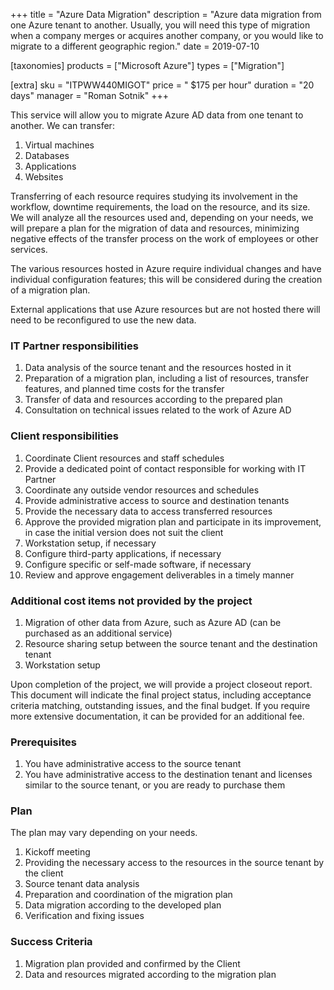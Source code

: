 +++
title = "Azure Data Migration"
description = "Azure data migration from one Azure tenant to another. Usually, you will need this type of migration when a company merges or acquires another company, or you would like to migrate to a different geographic region."
date = 2019-07-10

[taxonomies]
products = ["Microsoft Azure"]
types = ["Migration"]

[extra]
sku = "ITPWW440MIGOT"
price = " $175 per hour"
duration = "20 days"
manager = "Roman Sotnik"
+++

This service will allow you to migrate Azure AD data from one tenant to
another. We can transfer:

1.  Virtual machines
2.  Databases
3.  Applications
4.  Websites

Transferring of each resource requires studying its involvement in the
workflow, downtime requirements, the load on the resource, and its size.
We will analyze all the resources used and, depending on your needs, we
will prepare a plan for the migration of data and resources,
minimizing negative effects of the transfer process on the work of
employees or other services.

The various resources hosted in Azure require individual changes and
have individual configuration features; this will be considered during
the creation of a migration plan.

External applications that use Azure resources but are not hosted
there will need to be reconfigured to use the new data.

### IT Partner responsibilities

1.  Data analysis of the source tenant and the resources hosted in it
2.  Preparation of a migration plan, including a list of resources,
    transfer features, and planned time costs for the transfer
3.  Transfer of data and resources according to the prepared plan
4.  Consultation on technical issues related to the work of Azure AD

### Client responsibilities

1.  Coordinate Client resources and staff schedules
2.  Provide a dedicated point of contact responsible for working with IT
    Partner
3.  Coordinate any outside vendor resources and schedules
4.  Provide administrative access to source and destination tenants
5.  Provide the necessary data to access transferred resources
6.  Аpprove the provided migration plan and participate in its
    improvement, in case the initial version does not suit the client
7.  Workstation setup, if necessary
8.  Configure third-party applications, if necessary
9.  Configure specific or self-made software, if necessary
10. Review and approve engagement deliverables in a timely manner

### Additional cost items not provided by the project

1.  Migration of other data from Azure, such as Azure AD (can be
    purchased as an additional service)
2.  Resource sharing setup between the source tenant and the destination
    tenant
3.  Workstation setup

Upon completion of the project, we will provide a project closeout
report. This document will indicate the final project status, including
acceptance criteria matching, outstanding issues, and the final budget.
If you require more extensive documentation, it can be provided for an
additional fee.

### Prerequisites

1.  You have administrative access to the source tenant
2.  You have administrative access to the destination tenant and
    licenses similar to the source tenant, or you are ready to purchase
    them

### Plan

The plan may vary depending on your needs.

1.  Kickoff meeting
2.  Providing the necessary access to the resources in the source tenant
    by the client
3.  Source tenant data analysis
4.  Preparation and coordination of the migration plan
5.  Data migration according to the developed plan
6.  Verification and fixing issues

### Success Criteria

1.  Migration plan provided and confirmed by the Client
2.  Data and resources migrated according to the migration plan
